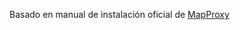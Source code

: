 Basado en manual de instalación oficial de [MapProxy](https://mapproxy.org/docs/1.11.0/install.html)